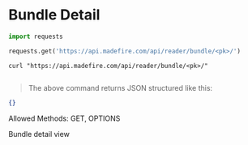 # Bundle Detail

```python
import requests

requests.get('https://api.madefire.com/api/reader/bundle/<pk>/')
```

```shell
curl "https://api.madefire.com/api/reader/bundle/<pk>/"
```

```javascript
```

> The above command returns JSON structured like this:

```json
{}
```

Allowed Methods: GET, OPTIONS

Bundle detail view
